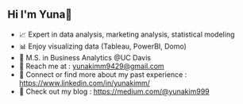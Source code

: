 ## Hi I'm Yuna👋 

- 📈 Expert in data analysis, marketing analysis, statistical modeling
- 📊 Enjoy visualizing data (Tableau, PowerBI, Domo)
- 👯 M.S. in Business Analytics @UC Davis
- 📧 Reach me at : yunakimm9429@gmail.com
- 🤝 Connect or find more about my past experience : https://www.linkedin.com/in/yunakimm/
- 💌 Check out my blog : https://medium.com/@yunakim999
